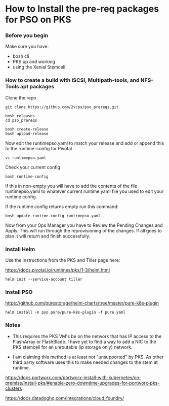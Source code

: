 # How to Install the pre-req packages for PSO on PKS

### Before you begin
Make sure you have:
- bosh cli
- PKS up and working
- using the Xenial Stemcell

### How to create a build with iSCSI, Multipath-tools, and NFS-Tools apt packages

Clone the repo

```
git clone https://github.com/2vcps/pso_prereqs.git
```

```
bosh releases
cd pso_prereqs

bosh create-release
bosh upload-release
```

Now edit the runtimepso.yaml to match your release and add or append this to the runtime-config for Pivotal

```
vi runtimepso.yaml
```

Check your current config
```
bosh runtime-config
```
If this in non-empty you will have to add the contents of the file runtimepso.yaml to whatever current runtime.yaml file you used to edit your runtime config.

If the runtime config returns empty run this command:

```
bosh update-runtime-config runtimepso.yaml
```

Now from your Ops Manager you have to Review the Pending Changes and Apply. This will run through the reprovisioning of the changes. If all goes to plan it will return and finish successfully.

### Install Helm
Use the instructions from the PKS and Tiller page here:

<https://docs.pivotal.io/runtimes/pks/1-3/helm.html>

```
helm init --service-account tiller
```

### Install PSO

<https://github.com/purestorage/helm-charts/tree/master/pure-k8s-plugin>

```
helm install -n pso pure/pure-k8s-plugin -f pure.yaml
```

### Notes

* This requires the PKS VM's be on the network that has IP access to the FlashArray or FlashBlade. I have yet to find a way to add a NIC to the PKS stemcell for an unroutable (ip storage only) network.

* I am claiming this method is at least not "unsupported" by PKS. As other third party software uses this to make needed changes to the stem at runtime.

https://docs.portworx.com/portworx-install-with-kubernetes/on-premise/install-pks/#enable-zero-downtime-upgrades-for-portworx-pks-clusters

https://docs.datadoghq.com/integrations/cloud_foundry/
